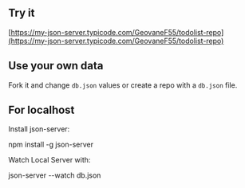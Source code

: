 ## Try it

[https://my-json-server.typicode.com/GeovaneF55/todolist-repo](https://my-json-server.typicode.com/GeovaneF55/todolist-repo)

## Use your own data

Fork it and change `db.json` values or create a repo with a `db.json` file.

## For localhost

Install json-server:

npm install -g json-server

Watch Local Server with:

json-server --watch db.json


